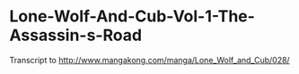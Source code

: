 Lone-Wolf-And-Cub-Vol-1-The-Assassin-s-Road
===========================================

Transcript to http://www.mangakong.com/manga/Lone_Wolf_and_Cub/028/
